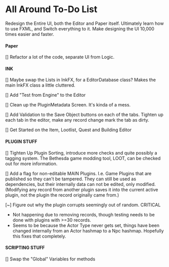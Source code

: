 # All Around To-Do List


Redesign the Entire UI, both the Editor and Paper itself. 
Ultimately learn how to use FXML, and Switch everything to it. Make designing the UI 10,000 times easier and faster.


#### Paper

[] Refactor a lot of the code, separate UI from Logic. 


#### INK

[] Maybe swap the Lists in InkFX, for a EditorDatabase class? Makes the main InkFX class a little cluttered. 

[] Add "Test from Engine" to the Editor

[] Clean up the PluginMetadata Screen. It's kinda of a mess. 

[] Add Validation to the Save Object buttons on each of the tabs. Tighten up each tab in the editor, make any record change mark the tab as dirty. 

[] Get Started on the Item, Lootlist, Quest and Building Editor

#### PLUGIN STUFF

[] Tighten Up Plugin Sorting, introduce more checks and quite possibly a tagging system. The Bethesda game modding tool, LOOT, can be checked out for more information. 

[] Add a flag for non-editable MAIN Plugins. I.e. Game Plugins that are published so they can't be tampered. They can still be used as dependencies, but their internally data can not be edited, only modified. (Modifying any record from another plugin saves it into the current active plugin, not the plugin the record originally came from.)

[~] Figure out why the plugin corrupts seemingly out of random. CRITICAL
* Not happening due to removing records, though testing needs to be done with plugins with >=30 records. 
* Seems to be because the Actor Type never gets set, things have been changed internally from an Actor hashmap to a Npc hashmap. Hopefully this fixes that completely.




#### SCRIPTING STUFF

[] Swap the "Global" Variables for methods 

